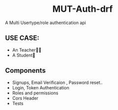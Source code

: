 <h1 align="center"> MUT-Auth-drf </h1>

A Multi Usertype/role authentication api  

## USE CASE:
- An Teacher🏡👔
- A Student🤵

## Components
- Signups, Email Verificaion , Password reset..
- Login, Token Authentication
- Roles and permissions
- Cors Header
- Tests




 
